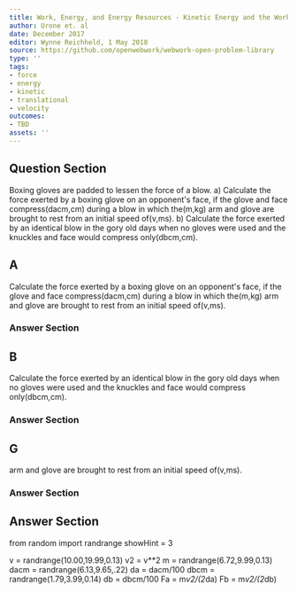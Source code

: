 ```yaml
---
title: Work, Energy, and Energy Resources - Kinetic Energy and the Work-Energy Theorem
author: Urone et. al
date: December 2017
editor: Wynne Reichheld, 1 May 2018
source: https://github.com/openwebwork/webwork-open-problem-library
type: ''
tags:
- force
- energy
- kinetic
- translational
- velocity
outcomes:
- TBD
assets: ''
---
```


## Question Section 

Boxing gloves are padded to lessen the force of a blow. 
a) Calculate the force exerted by a boxing glove on an opponent's face, if the glove and face compress(dacm,cm) during a blow in which the(m,kg) arm and glove are brought to rest from an initial speed of(v,ms). 
b) Calculate the force exerted by an identical blow in the gory old days when no gloves were used and the knuckles and face would compress only(dbcm,cm).

## A
Calculate the force exerted by a boxing glove on an opponent's face, if the glove and face compress(dacm,cm) during a blow in which the(m,kg) arm and glove are brought to rest from an initial speed of(v,ms). 
### Answer Section
## B
Calculate the force exerted by an identical blow in the gory old days when no gloves were used and the knuckles and face would compress only(dbcm,cm).
### Answer Section
## G
arm and glove are brought to rest from an initial speed of(v,ms). 
### Answer Section


## Answer Section

from random import randrange
showHint = 3

v = randrange(10.00,19.99,0.13)
v2 = v**2
m = randrange(6.72,9.99,0.13)
dacm = randrange(6.13,9.65,.22)
da = dacm/100
dbcm = randrange(1.79,3.99,0.14)
db = dbcm/100
Fa = m*v2/(2*da)
Fb = m*v2/(2*db)